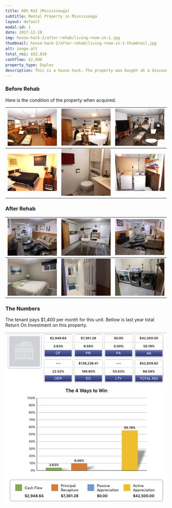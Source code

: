 ```yaml
---
title: 68% RoI (Mississauga)
subtitle: Rental Property in Mississauga
layout: default
modal-id: 1
date: 2017-12-18
img: house-hack-2/after-rehab/living-room-in-1.jpg
thumbnail: house-hack-2/after-rehab/living-room-in-1-thumbnail.jpg
alt: image-alt
total_roi: $52,810
cashflow: $2,948
property_type: Duplex
description: This is a house hack. The property was bought at a discount, rehabbed and rented out. This property has been rented out on short terms (AirBnB), and long leases.
---
```


### Before Rehab

Here is the condition of the property when acquired.

![living-room-out](img/portfolio/house-hack-2/before-rehab/W4069910_15.jpg) | ![kitchen](img/portfolio/house-hack-2/before-rehab/W4069910_16.jpg) | ![living-room-in](img/portfolio/house-hack-2/before-rehab/W4069910_17.jpg)
:-------------------------:|:-------------------------:|:-------------------------:
![bedroom](img/portfolio/house-hack-2/before-rehab/W4069910_18.jpg) | ![bathroom](img/portfolio/house-hack-2/before-rehab/bathroom.jpg)| ![laundry](img/portfolio/house-hack-2/before-rehab/W4069910_20.jpg)

### After Rehab

![living-room-in](img/portfolio/house-hack-2/after-rehab/living-room-in.jpg) | ![kitchen](img/portfolio/house-hack-2/after-rehab/kitchen.jpg) | ![living-room-in](img/portfolio/house-hack-2/after-rehab/living-room-in-1.jpg)
:-------------------------:|:-------------------------:|:-------------------------:
![bedroom](img/portfolio/house-hack-2/after-rehab/bedroom.jpg) | ![bathroom](img/portfolio/house-hack-2/after-rehab/bathroom.jpg)| ![laundry](img/portfolio/house-hack-2/after-rehab/laundry-room.jpg)

### The Numbers

The tenant pays $1,400 per month for this unit. Bellow is last year total Return On Investment on this property.

![the-numbers-68-roi](img/portfolio/house-hack-2/the-numbers.jpg)
